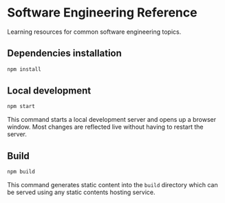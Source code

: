 # Software Engineering Reference

Learning resources for common software engineering topics. 

## Dependencies installation

```bash
npm install
```

## Local development

```bash
npm start
```

This command starts a local development server and opens up a browser window.
Most changes are reflected live without having to restart the server.

## Build

```bash
npm build
```

This command generates static content into the `build` directory which 
can be served using any static contents hosting service.
